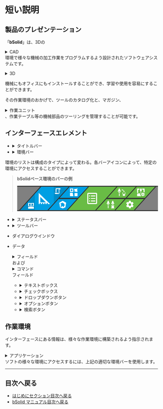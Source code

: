 # 短い説明

## 製品のプレゼンテーション

「**bSolid**」は、3Dの<details><summary>CAD</summary>「Computer Aided Design」の略語。 三次元（3D）/二次元（2D）画像デザイン用エディターのタイプ。</details>環境で様々な機械の加工作業をプログラムするよう設計されたソフトウェアシステムです。

<details><summary>3D</summary>三次元形状図（三次元上に構築される）。</details>

機械にもオフィスにもインストールすることができ、学習や使用を容易にすることができます。

その作業環境のおかげで、ツールのカタログ化と、マガジン、<details><summary>作業ユニット</summary>加工作業に必要なツールを収納するマシンパーツ。 個別ユニットの説明については、マシンの取扱説明書を参照します。</details>、作業テーブル等の機械部品のツーリングを管理することが可能です。

## インターフェースエレメント

* <details><summary>タイトルバー</summary>ウィンドウの一番上に位置する帯状のエリアで、左側にアプリケーション名を、右側にウィンドウコントロール（最小化、最大化、閉じる）が配置されています。</details>

* <details><summary>環境バー</summary>アプリケーションソフトウェアの各種環境にアクセスできるボタン。</details>

環境のリストは構成のタイプによって変わる。各バーアイコンによって、特定の環境にアクセスすることができます。

> **bSolidベース環境のバーの例**
> 
> ![環境バーの例](../../FIGURE/10-videateComplete/arte4-D/d10b0053.png)

* <details><summary>ステータスバー</summary>通常はウィンドウの最下部に位置する帯状のエリアで、現在の状態や情報を表示します。座標や選択された要素の情報などが表示されることがあります。</details>

* <details><summary>ツールバー</summary>ボタンのリストを含むソフトウェアインターフェイスエリア（コマンドフィールド）。</details>

* ダイアログウインドウ

* データ<details><summary>フィールド</summary>データまたはコマンドを含む所定のエリア（データフィールドまたはコマンドフィールド）。</details>および<details><summary>コマンド</summary>特定の機能/作業を実施するために設計されたツール。たとえば、「Print」コマンドではドキュメントを印刷できます。</details>フィールド

  * <details><summary>テキストボックス</summary>テキストを入力するための長方形のエリア。通常、フィールドの内側をクリックするとデータを入力することができます。</details>
  
  * <details><summary>チェックボックス</summary>オプションを有効または無効にするための小さな正方形。クリックすると、内部にチェックマークが表示されるかどうかが切り替わります。</details>
  
  * <details><summary>ドロップダウンボタン</summary>クリックすると選択肢のメニューが表示されるボタン。通常、右側に下向きの三角形が表示されています。</details>
  
  * <details><summary>オプションボタン</summary>複数の選択肢から1つだけを選ぶことができる円形のコントロール。選択すると中央に点が表示されます。</details>
  
  * <details><summary>検索ボタン</summary>検索機能を起動するためのボタン。通常、虫眼鏡のアイコンで示されます。</details>

## 作業環境

インターフェースにある情報は、様々な作業環境に構築されるよう指示されます。

<details><summary>アプリケーション</summary>"プログラム"の同義語であり、データ、画像などを管理する特定のタスクを持つソフトウェアです。</details>ソフトの様々な環境にアクセスするには、上記の適切な環境バーを使用します。

---

## 目次へ戻る

- [はじめにセクション目次へ戻る](./README.md)
- [bSolid マニュアル目次へ戻る](../README.md) 